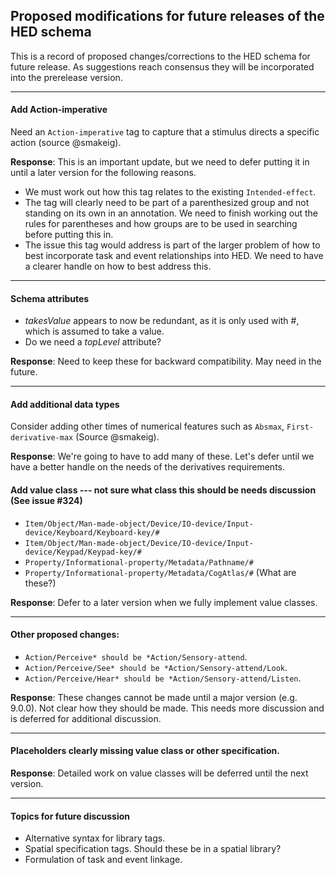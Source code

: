 ## Proposed modifications for future releases of the HED schema

This is a record of proposed changes/corrections to the HED schema for future release. As suggestions reach consensus they will be incorporated into the prerelease version. 


<hr/>

#### Add Action-imperative

Need an `Action-imperative` tag to capture that a stimulus directs a specific action (source @smakeig).

**Response**: This is an important update, but we need to defer putting it in until a later
version for the following reasons.  

- We must work out how this tag relates to the existing `Intended-effect`. 
- The tag will clearly need to be part of a parenthesized group and not standing on its own in
an annotation. We need to finish working out the rules for parentheses and how groups are to
be used in searching before putting this in. 
- The issue this tag would address is part of the larger problem of how to best incorporate
task and event relationships into HED. We need to have a clearer handle on how to best address
this.

<hr/>

#### Schema attributes
- *takesValue* appears to now be redundant, as it is only used with #, which is assumed to take a value.  
- Do we need a *topLevel* attribute?  

**Response**: Need to keep these for backward compatibility. May need in the future.

<hr/>

#### Add additional data types

Consider adding other times of numerical features such as `Absmax`, `First-derivative-max`  (Source @smakeig).

**Response**: We're going to have to add many of these.
Let's defer until we have a better handle on the needs of the derivatives requirements.


#### Add value class --- not sure what class this should be needs discussion (See issue #324)

- `Item/Object/Man-made-object/Device/IO-device/Input-device/Keyboard/Keyboard-key/#`  
- `Item/Object/Man-made-object/Device/IO-device/Input-device/Keypad/Keypad-key/#`  
- `Property/Informational-property/Metadata/Pathname/#`  
- `Property/Informational-property/Metadata/CogAtlas/#` (What are these?)  

**Response**:  Defer to a later version when we fully implement value classes.

<hr/>

#### Other proposed changes:
- `Action/Perceive* should be *Action/Sensory-attend`.  
- `Action/Perceive/See* should be *Action/Sensory-attend/Look`.  
- `Action/Perceive/Hear* should be *Action/Sensory-attend/Listen`.  
 
**Response**: These changes cannot be made until a major version (e.g. 9.0.0). Not clear how they should be made. This needs more discussion and is deferred for additional discussion.

<hr/>

#### Placeholders clearly missing value class or other specification.

**Response**: Detailed work on value classes will be deferred until the next version.

<hr/>


#### Topics for future discussion

- Alternative syntax for library tags.  
- Spatial specification tags.  Should these be in a spatial library?  
- Formulation of task and event linkage.  